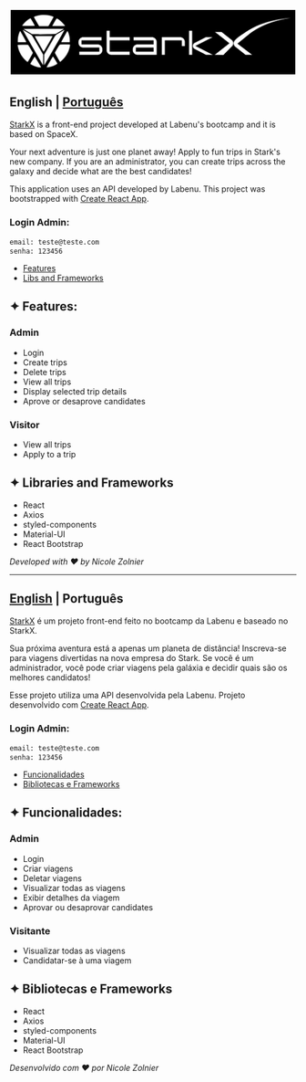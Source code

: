 <h1 align="center">
  <br>
  <a href="https://starkx-nz.surge.sh/"><img src="./src/assets/starx-readme.svg" alt="logo starkx" width="500" /></a>
</h1>

<a id="en-readme"></a>
## English | [Português](#pt-readme)

[StarkX](https://starkx-nz.surge.sh/) is a front-end project developed at Labenu's bootcamp and it is based on SpaceX.

Your next adventure is just one planet away! Apply to fun trips in Stark's new company. If you are an administrator, you can create trips across the galaxy and decide what are the best candidates!

This application uses an API developed by Labenu.
This project was bootstrapped with [Create React App](https://github.com/facebook/create-react-app).

### Login Admin: 
```
email: teste@teste.com
senha: 123456
```

<a name="menu"></a>
- [Features](#features)
- [Libs and Frameworks](#libs)

<a id="features"></a>
## ✦ Features:
### Admin
* Login
* Create trips
* Delete trips
* View all trips
* Display selected trip details
* Aprove or desaprove candidates

### Visitor
* View all trips
* Apply to a trip

<a id="libs"></a>
## ✦ Libraries and Frameworks
* React
* Axios
* styled-components
* Material-UI
* React Bootstrap

*Developed with ❤️ by Nicole Zolnier*

-------

<a id="pt-readme"></a>
## [English](#en-readme) | Português

[StarkX](https://starkx-nz.surge.sh/) é um projeto front-end feito no bootcamp da Labenu e baseado no StarkX.

Sua próxima aventura está a apenas um planeta de distância! Inscreva-se para viagens divertidas na nova empresa do Stark. Se você é um administrador, você pode criar viagens pela galáxia e decidir quais são os melhores candidatos!

Esse projeto utiliza uma API desenvolvida pela Labenu. Projeto desenvolvido com [Create React App](https://github.com/facebook/create-react-app).

### Login Admin: 
```
email: teste@teste.com
senha: 123456
```

<a name="pt-menu"></a>
- [Funcionalidades](#funcionalidades)
- [Bibliotecas e Frameworks](#bibliotecas)

<a id="funcionalidades"></a>
## ✦ Funcionalidades:
### Admin
* Login
* Criar viagens
* Deletar viagens
* Visualizar todas as viagens
* Exibir detalhes da viagem
* Aprovar ou desaprovar candidates

### Visitante
* Visualizar todas as viagens
* Candidatar-se à uma viagem

<a id="bibliotecas"></a>
## ✦ Bibliotecas e Frameworks
* React
* Axios
* styled-components
* Material-UI
* React Bootstrap

*Desenvolvido com ❤️ por Nicole Zolnier*

